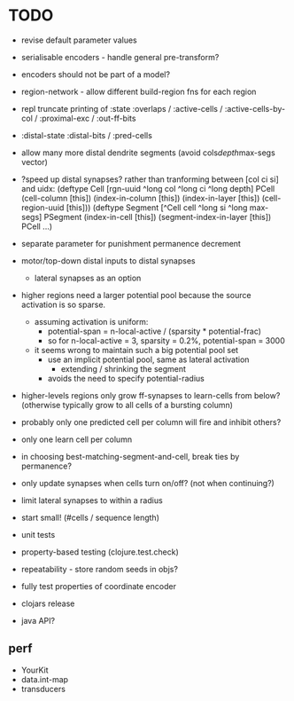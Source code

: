 # TODO

* revise default parameter values

* serialisable encoders - handle general pre-transform?
* encoders should not be part of a model?

* region-network - allow different build-region fns for each region


* repl truncate printing of :state :overlaps / :active-cells / :active-cells-by-col / :proximal-exc / :out-ff-bits
* :distal-state :distal-bits / :pred-cells

* allow many more distal dendrite segments (avoid cols*depth*max-segs vector)

* ?speed up distal synapses?
  rather than tranforming between [col ci si] and uidx:
  (deftype Cell [rgn-uuid ^long col ^long ci ^long depth]
   PCell
   (cell-column [this])
   (index-in-column [this])
   (index-in-layer [this])
   (cell-region-uuid [this]))
  (deftype Segment [^Cell cell ^long si ^long max-segs]
   PSegment
   (index-in-cell [this])
   (segment-index-in-layer [this])
   PCell
   ...)

* separate parameter for punishment permanence decrement

* motor/top-down distal inputs to distal synapses
  * lateral synapses as an option

* higher regions need a larger potential pool because the source
  activation is so sparse.
  * assuming activation is uniform:
    * potential-span = n-local-active / (sparsity * potential-frac)
    * so for n-local-active = 3, sparsity = 0.2%, potential-span = 3000
  * it seems wrong to maintain such a big potential pool set
    * use an implicit potential pool, same as lateral activation
      * extending / shrinking the segment
    * avoids the need to specify potential-radius

* higher-levels regions only grow ff-synapses to learn-cells from below?
  (otherwise typically grow to all cells of a bursting column)

* probably only one predicted cell per column will fire and inhibit others?
* only one learn cell per column

* in choosing best-matching-segment-and-cell, break ties by permanence?

* only update synapses when cells turn on/off? (not when continuing?)

* limit lateral synapses to within a radius

* start small! (#cells / sequence length)

* unit tests
* property-based testing (clojure.test.check)
* repeatability - store random seeds in objs?

* fully test properties of coordinate encoder

* clojars release

* java API?

## perf

* YourKit
* data.int-map
* transducers
